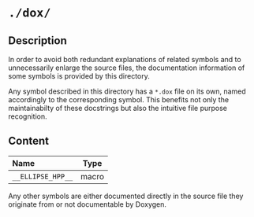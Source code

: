 <!------------------------------------------------------------------------------
--
-- Copyright (C) 2022 Kevin Matthes
--
-- This program is free software; you can redistribute it and/or modify
-- it under the terms of the GNU General Public License as published by
-- the Free Software Foundation; either version 2 of the License, or
-- (at your option) any later version.
--
-- This program is distributed in the hope that it will be useful,
-- but WITHOUT ANY WARRANTY; without even the implied warranty of
-- MERCHANTABILITY or FITNESS FOR A PARTICULAR PURPOSE.  See the
-- GNU General Public License for more details.
--
-- You should have received a copy of the GNU General Public License along
-- with this program; if not, write to the Free Software Foundation, Inc.,
-- 51 Franklin Street, Fifth Floor, Boston, MA 02110-1301 USA.
--
----
--
--  FILE
--      README.md
--
--  BRIEF
--      Important information regarding this project.
--
--  AUTHOR
--      Kevin Matthes
--
--  COPYRIGHT
--      (C) 2022 Kevin Matthes.
--      This file is licensed GPL 2 as of June 1991.
--
--  DATE
--      2022
--
--  NOTE
--      See `LICENSE' for full license.
--
------------------------------------------------------------------------------->

# `./dox/`

## Description

In order to avoid both redundant explanations of related symbols and to
unnecessarily enlarge the source files, the documentation information of some
symbols is provided by this directory.

Any symbol described in this directory has a `*.dox` file on its own, named
accordingly to the corresponding symbol.  This benefits not only the
maintainabilty of these docstrings but also the intuitive file purpose
recognition.

## Content

| Name              | Type  |
|:------------------|:-----:|
| `__ELLIPSE_HPP__` | macro |

Any other symbols are either documented directly in the source file they
originate from or not documentable by Doxygen.

<!----------------------------------------------------------------------------->
